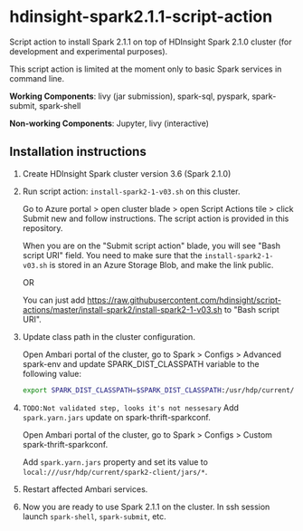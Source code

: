 # hdinsight-spark2.1.1-script-action
Script action to install Spark 2.1.1 on top of HDInsight Spark 2.1.0 cluster (for development and experimental purposes).

This script action is limited at the moment only to basic Spark services in command line. 

**Working Components**: livy (jar submission), spark-sql, pyspark, spark-submit, spark-shell 

**Non-working Components**: Jupyter, livy (interactive)

## Installation instructions

1. Create HDInsight Spark cluster version 3.6 (Spark 2.1.0)
2. Run script action: `install-spark2-1-v03.sh` on this cluster. 

    Go to Azure portal > open cluster blade > open Script Actions tile > click Submit new and follow instructions. The script action is provided in this repository.
    
    When you are on the "Submit script action" blade, you will see "Bash script URI" field. You need to make sure that the `install-spark2-1-v03.sh` is stored in an Azure Storage Blob, and make the link public.
    
    OR
    
    You can just add https://raw.githubusercontent.com/hdinsight/script-actions/master/install-spark2/install-spark2-1-v03.sh to "Bash script URI".
    
3. Update class path in the cluster configuration. 

    Open Ambari portal of the cluster, go to Spark > Configs > Advanced spark-env and update SPARK_DIST_CLASSPATH variable to the following value:

	```bash
    export SPARK_DIST_CLASSPATH=$SPARK_DIST_CLASSPATH:/usr/hdp/current/spark-historyserver/conf/:/usr/hdp/current/spark2-client/jars/datanucleus-api-jdo-3.2.6.jar:/usr/hdp/current/spark2-client/jars/datanucleus-rdbms-3.2.9.jar:/usr/hdp/current/spark2-client/jars/datanucleus-core-3.2.10.jar:/etc/hadoop/conf/:/usr/lib/hdinsight-datalake/*:/usr/hdp/current/hadoop-client/hadoop-azure.jar:/usr/hdp/current/hadoop-client/lib/azure-storage-4.2.0.jar:/usr/lib/hdinsight-logging/mdsdclient-1.0.jar:/usr/lib/hdinsight-logging/microsoft-log4j-etwappender-1.0.jar:/usr/lib/hdinsight-logging/json-simple-1.1.jar:/usr/hdp/current/hadoop-client/client/slf4j-log4j12.jar:/usr/hdp/current/hadoop/client/slf4j-api.jar:/usr/hdp/current/hadoop/hadoop-common.jar:/usr/hdp/current/hadoop-client/hadoop-azure.jar:/usr/hdp/current/hadoop-client/client/log4j.jar:/usr/hdp/current/hadoop-client/client/commons-configuration-1.6.jar:/usr/hdp/current/hadoop-client/lib/*:/usr/hdp/current/hadoop-client/client/*:/usr/hdp/current/spark2-client/conf/:/usr/hdp/current/hadoop-yarn-client/hadoop-yarn-server-web-proxy.jar:/usr/hdp/current/spark2-client/jars/spark-yarn_2.11-2.1.1.jar:/usr/hdp/current/spark2-client/jars/*:
	```
   
4. `TODO:Not validated step, looks it's not nessesary` Add `spark.yarn.jars` update on spark-thrift-sparkconf. 
 
    Open Ambari portal of the cluster, go to Spark > Configs > Custom spark-thrift-sparkconf.
	
    Add `spark.yarn.jars` property and set its value to `local:///usr/hdp/current/spark2-client/jars/*`. 

5. Restart affected Ambari services.
    
6. Now you are ready to use Spark 2.1.1 on the cluster. In ssh session launch `spark-shell`, `spark-submit`, etc.
